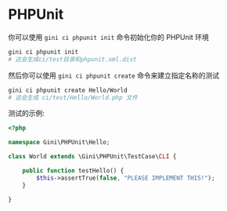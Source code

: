 # PHPUnit

你可以使用 `gini ci phpunit init` 命令初始化你的 PHPUnit 环境

```bash
gini ci phpunit init
# 这会生成ci/test目录和phpunit.xml.dist
```

然后你可以使用 `gini ci phpunit create` 命令来建立指定名称的测试

```bash
gini ci phpunit create Hello/World
# 这会生成 ci/test/Hello/World.php 文件
```

测试的示例:

```php
<?php

namespace Gini\PHPUnit\Hello;

class World extends \Gini\PHPUnit\TestCase\CLI {

    public function testHello() {
        $this->assertTrue(false, "PLEASE IMPLEMENT THIS!");
    }

}
```



